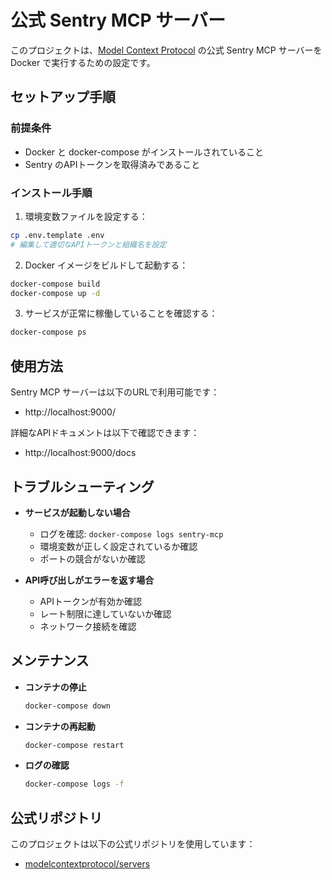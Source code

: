 # 公式 Sentry MCP サーバー

このプロジェクトは、[Model Context Protocol](https://github.com/modelcontextprotocol/servers) の公式 Sentry MCP サーバーを Docker で実行するための設定です。

## セットアップ手順

### 前提条件

- Docker と docker-compose がインストールされていること
- Sentry のAPIトークンを取得済みであること

### インストール手順

1. 環境変数ファイルを設定する：
```bash
cp .env.template .env
# 編集して適切なAPIトークンと組織名を設定
```

2. Docker イメージをビルドして起動する：
```bash
docker-compose build
docker-compose up -d
```

3. サービスが正常に稼働していることを確認する：
```bash
docker-compose ps
```

## 使用方法

Sentry MCP サーバーは以下のURLで利用可能です：
- http://localhost:9000/

詳細なAPIドキュメントは以下で確認できます：
- http://localhost:9000/docs

## トラブルシューティング

- **サービスが起動しない場合**
  - ログを確認: `docker-compose logs sentry-mcp`
  - 環境変数が正しく設定されているか確認
  - ポートの競合がないか確認

- **API呼び出しがエラーを返す場合**
  - APIトークンが有効か確認
  - レート制限に達していないか確認
  - ネットワーク接続を確認

## メンテナンス

- **コンテナの停止**
  ```bash
  docker-compose down
  ```

- **コンテナの再起動**
  ```bash
  docker-compose restart
  ```

- **ログの確認**
  ```bash
  docker-compose logs -f
  ```

## 公式リポジトリ

このプロジェクトは以下の公式リポジトリを使用しています：
- [modelcontextprotocol/servers](https://github.com/modelcontextprotocol/servers/tree/main/src/sentry) 